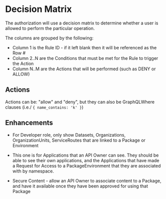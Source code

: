 # Decision Matrix

The authorization will use a decision matrix to determine whether a user is allowed to perform the particular operation.

The columns are grouped by the following:

* Column 1 is the Rule ID - if it left blank then it will be referenced as the Row #
* Column 2..N are the Conditions that must be met for the Rule to trigger the Action
* Column N..M are the Actions that will be performed (such as DENY or ALLOW)


## Actions

Actions can be: "allow" and "deny", but they can also be GraphQLWhere clauses (i.e./ `{ name_contains: 'k' }`)


## Enhancements

* For Developer role, only show Datasets, Organizations, OrganizationUnits, ServiceRoutes that are linked to a Package or Environment

* This one is for Applications that an API Owner can see.  They should be able to see their own applications, and the Applications that have made a Request for Access to a PackageEnvironment that they are associated with by namespace.

* Secure Content - allow an API Owner to associate content to a Package, and have it available once they have been approved for using that Package


